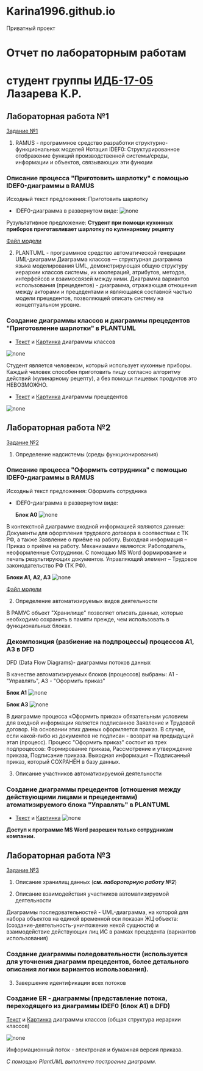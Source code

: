 # Karina1996.github.io
Приватный проект


# Отчет по лабораторным работам
# студент группы [ИДБ-17-05](https://github.com/stankin/design-part-1/wiki/list-idb-17-05) Лазарева К.Р.

## Лабораторная работа №1
[Задание №1](https://github.com/stankin/design-1/wiki/lab-1)
1. RAMUS - программное средство разработки структурно-функциональных моделей
Нотация IDEF0: Структурированное отображение функций производственной системы/среды, информации и объектов, связывающих эти функции

### Описание процесса "Приготовить шарлотку" с помощью IDEF0-диаграммы в RAMUS 
Исходный текст предложения: Приготовить шарлотку
* IDEF0-диаграмма в развернутом виде:
![none](https://github.com/Karina1996/Karina1996.github.io/blob/master/Laba_1/exp_img/01_A0.png)

Рузультативное предложение: **Студент при помощи кухонных приборов приготавливает шарлотку по кулинарному рецепту**

[Файл модели](https://github.com/Karina1996/Karina1996.github.io/blob/master/Laba_1/IDEF0_cookCharlotte.rsf)

2. PLANTUML - программное средство автоматической генерации UML-диаграмм
Диаграмма классов — структурная диаграмма языка моделирования UML, демонстрирующая общую структуру иерархии классов системы, их коопераций, атрибутов, методов, интерфейсов и взаимосвязей между ними.
Диаграмма вариантов использования (прецедентов) -  диаграмма, отражающая отношения между акторами и прецедентами и являющаяся составной частью модели прецедентов, позволяющей описать систему на концептуальном уровне.

### Создание диаграммы классов и диаграммы прецедентов "Приготовление шарлотки" в PLANTUML 
* [Текст](https://github.com/Karina1996/Karina1996.github.io/blob/master/Laba_1/UML_Code1.txt) и [Картинка](https://github.com/Karina1996/Karina1996.github.io/blob/master/Laba_1/UML_TotalDiagram.png) диаграммы классов

![none](https://github.com/Karina1996/Karina1996.github.io/blob/master/Laba_1/UML_TotalDiagram.png)

Студент является человеком, который использует кухонные приборы. Каждый человек способен приготовить пищу согласно алгоритму действий (кулинарному рецепту), а без помощи пищевых продуктов это НЕВОЗМОЖНО.

* [Текст](https://github.com/Karina1996/Karina1996.github.io/blob/master/Laba_1/UML_Code2.txt) и [Картинка](https://github.com/Karina1996/Karina1996.github.io/blob/master/Laba_1/UML_DiagramPrecedentov.png) диаграммы прецедентов

![none](https://github.com/Karina1996/Karina1996.github.io/blob/master/Laba_1/UML_DiagramPrecedentov.png)


 ## Лабораторная работа №2
[Задание №2](https://github.com/stankin/design-1/wiki/lab-2)
1. Определение надсистемы (среды функционирования)

### Описание процесса "Оформить сотрудника" с помощью IDEF0-диаграммы в RAMUS 
Исходный текст предложения: Оформить сотрудника
* IDEF0-диаграмма в развернутом виде:

  **Блок А0**
![none](https://github.com/Karina1996/Karina1996.github.io/blob/master/Laba_2/exp_img/01_A0.png)

В контекстной   диаграмме   входной   информацией   являются  данные:   Документы для офорmления трудового договора в соотвествии с ТК РФ, а также Заявление   о приёме на работу. Выходная информация – Приказ о приёме на работу. Механизмами являются: Работодатель, неоформленные Сотрудники. С помощью MS Word формирование и печать результирующих документов. Управляющий элемент –  Трудовое законодательство РФ (ТК РФ).

  
  **Блоки А1, А2, А3** 
![none](https://github.com/Karina1996/Karina1996.github.io/blob/master/Laba_2/exp_img/02_A0.png)


[Файл модели](https://github.com/Karina1996/Karina1996.github.io/blob/master/Laba_2/IDEF0_WelcomeWork.rsf)

2. Определение автоматизируемых видов деятельности

В РАМУС объект "Хранилище" позволяет описать данные, которые необходимо сохранить в памяти прежде, чем использовать в функциональных блоках.

### Декомпозиция (разбиение на подпроцессы) процессов A1, A3 в DFD
 DFD (Data Flow Diagrams)- диаграммы потоков данных
  
В качестве автоматизируемых блоков (процессов) выбраны: А1 - "Управлять", А3 - "Оформить приказ"

  **Блок А1**
![none](https://github.com/Karina1996/Karina1996.github.io/blob/master/Laba_2/exp_img/03_A1.png)

  **Блок А3**
![none](https://github.com/Karina1996/Karina1996.github.io/blob/master/Laba_2/exp_img/04_A3.png)

В диаграмме процесса «Оформить приказ» обязательным условием для входной информации является подписанное Заявление и Трудовой договор. На основании этих данных оформляется приказ. В случае, если какой-либо из документов не подписан - возврат на предыдущий этап (процесс). Процесс "Оформить приказ" состоит из трех подпроцессов: Формирование приказа, Рассмотрение и утверждение приказа, Подписание приказа. Выходная информация – Подписанный приказ, который СОХРАНЁН в базу данных.

3. Описание участников автоматизируемой деятельности
### Создание диаграммы прецедентов (отношения между действующими лицами и прецедентами) атоматизируемого блока "Управлять" в PLANTUML
* [Текст](https://github.com/Karina1996/Karina1996.github.io/blob/master/Laba_2/UML_Code.txt) и [Картинка](https://github.com/Karina1996/Karina1996.github.io/blob/master/Laba_2/ProcA3_DiagramPreced.png) 
![none](https://github.com/Karina1996/Karina1996.github.io/blob/master/Laba_2/ProcA3_DiagramPreced.png)

**Доступ к программе MS Word разрешен только сотрудникам компании.**

 ## Лабораторная работа №3
[Задание №3](https://github.com/stankin/design-1/wiki/lab-3)
1. Описание хранилищ данных (***см. лабороторную работу №2***)

2. Описание взаимодействия участников автоматизируемой деятельности

Диаграммы последовательностей - UML-диаграмма, на которой для набора объектов на единой временной оси показан ЖЦ объекта: (создание-деятельность-уничтожение некой сущности) и взаимодействие действующих лиц ИС в рамках прецедента (вариантов использования)

### Создание диаграммы поледовательности (используется для уточнения диаграмм прецедентов, более детального описания логики вариантов использования).

3. Завершение идентификации всех потоков

### Создание ER - диаграммы (представление потока, переходящего из диаграммы IDEF0 (блок А1) в DFD)
[Текст](https://github.com/Karina1996/Karina1996.github.io/blob/master/Laba_3/UML_code2.txt) и [Картинка](https://github.com/Karina1996/Karina1996.github.io/blob/master/Laba_2/ERD_A1.txt) диаграммы классов (общая структура иерархии классов)

![none](https://github.com/Karina1996/Karina1996.github.io/blob/master/Laba_3/ERD_A1.png)

Информационный поток - электроная и бумажная версия приказа.

*С помощью PlantUML выполнено построение диаграмм.*

